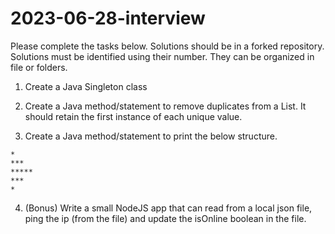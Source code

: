 # 2023-06-28-interview

Please complete the tasks below. Solutions should be in a forked repository. Solutions must be identified using their number. They can be organized in file or folders. 

1. Create a Java Singleton class

2. Create a Java method/statement to remove duplicates from a List<String>. It should retain the first instance of each unique value.

3. Create a Java method/statement to print the below structure.
```
*
***
*****
***
*
```

4. (Bonus) Write a small NodeJS app that can read from a local json file, ping the ip (from the file) and update the isOnline boolean in the file.
